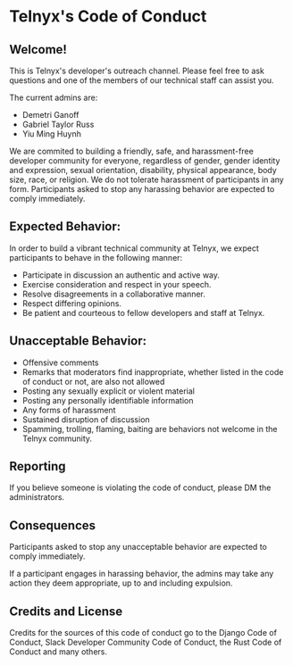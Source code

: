 Telnyx's Code of Conduct
========================

Welcome!
--------

This is Telnyx's developer's outreach channel. Please feel free to ask questions and one of the members of our technical staff can assist you.

The current admins are:
* Demetri Ganoff
* Gabriel Taylor Russ
* Yiu Ming Huynh

We are commited to building a friendly, safe, and harassment-free developer community for everyone, regardless of gender, gender identity and expression, sexual orientation, disability, physical appearance, body size, race, or religion. We do not tolerate harassment of participants in any form. Participants asked to stop any harassing behavior are expected to comply immediately.

Expected Behavior:
------------------

In order to build a vibrant technical community at Telnyx, we expect participants to behave in the following manner:

* Participate in discussion an authentic and active way.
* Exercise consideration and respect in your speech.
* Resolve disagreements in a collaborative manner.
* Respect differing opinions.
* Be patient and courteous to fellow developers and staff at Telnyx.

Unacceptable Behavior:
----------------------

* Offensive comments
* Remarks that moderators find inappropriate, whether listed in the code of conduct or not, are also not allowed
* Posting any sexually explicit or violent material
* Posting any personally identifiable information
* Any forms of harassment
* Sustained disruption of discussion
* Spamming, trolling, flaming, baiting are behaviors not welcome in the Telnyx community.

Reporting
---------

If you believe someone is violating the code of conduct, please DM the administrators.

Consequences
------------

Participants asked to stop any unacceptable behavior are expected to comply immediately.

If a participant engages in harassing behavior, the admins may take any action they deem appropriate, up to and including expulsion.

Credits and License
--------------------

Credits for the sources of this code of conduct go to the Django Code of Conduct, Slack Developer Community Code of Conduct, the Rust Code of Conduct and many others. 
